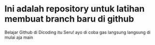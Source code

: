 # Ini adalah repository untuk latihan membuat branch baru di github
Belajar Github di Dicoding itu Seru!
ayo di coba
gas langsung
langsung di mulai aja
main